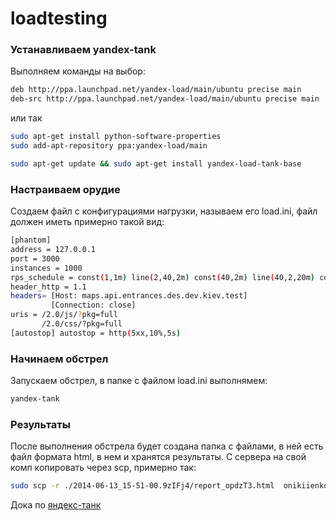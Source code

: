 loadtesting
===========


### Устанавливаем yandex-tank

Выполняем команды на выбор:
```bash
deb http://ppa.launchpad.net/yandex-load/main/ubuntu precise main
deb-src http://ppa.launchpad.net/yandex-load/main/ubuntu precise main
```

или так

```bash
sudo apt-get install python-software-properties
sudo add-apt-repository ppa:yandex-load/main

sudo apt-get update && sudo apt-get install yandex-load-tank-base
```
### Настраиваем орудие

Создаем файл с конфигурациями нагрузки, называем его load.ini, файл должен иметь примерно такой вид:

```bash
[phantom]
address = 127.0.0.1
port = 3000
instances = 1000
rps_schedule = const(1,1m) line(2,40,2m) const(40,2m) line(40,2,20m) const(1,1m)
header_http = 1.1
headers= [Host: maps.api.entrances.des.dev.kiev.test]
         [Connection: close]
uris = /2.0/js/?pkg=full
       /2.0/css/?pkg=full
[autostop] autostop = http(5xx,10%,5s)
```
### Начинаем обстрел

Запускаем обстрел, в папке с файлом load.ini выполнямем:
```bash 
yandex-tank
```

### Результаты

После выполнения обстрела будет создана папка с файлами, в ней есть файл формата html, в нем и хранятся результаты.
С сервера на свой комп копировать через scp, примерно так:
```bash
sudo scp -r ./2014-06-13_15-51-00.9zIFj4/report_opdzT3.html  onikiienko@10.110.40.87:~/Projects/
```

Дока по [яндекс-танк](https://yandextank.readthedocs.org/en/latest/tutorial.html)
